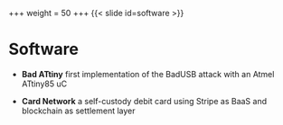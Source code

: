 +++
weight = 50
+++
{{< slide id=software >}}

# Software

* **Bad ATtiny** first implementation of the BadUSB attack with an Atmel ATtiny85 uC

* **Card Network** a self-custody debit card using Stripe as BaaS and blockchain as settlement layer
